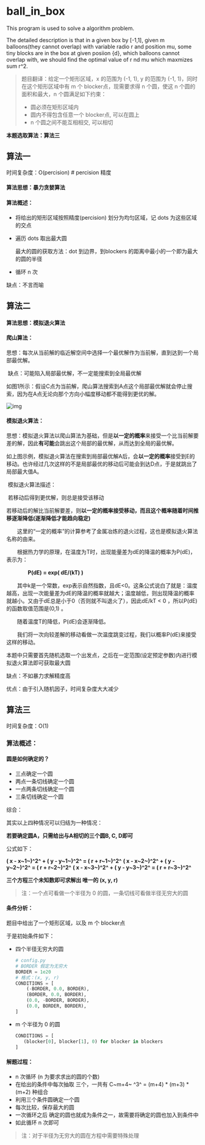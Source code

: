 ﻿# ball_in_box

This program is used to solve a algorithm problem.

The detailed description is that in a given box by [-1,1], given m balloons(they cannot overlap) with variable radio r and position mu, some tiny blocks  are in the box at given posiion {d}, which balloons cannot overlap with, we should find the optimal value of r nd mu which maxmizes sum r^2. 

> 题目翻译：给定一个矩形区域，x 的范围为 (-1, 1), y 的范围为 (-1, 1)，同时在这个矩形区域中有 m 个 blocker点，现需要求得 n 个圆，使这 n 个圆的面积和最大，n 个圆满足如下约束：
>
> + 圆必须在矩形区域内
> + 圆内不得包含任意一个 blocker点, 可以在圆上
> + n 个圆之间不能互相相交, 可以相切

**本题选取算法：算法三** 

## 算法一

时间复杂度：O(percision)  # percision 精度

#### 算法思想：暴力贪婪算法

#### 算法概述：

+ 将给出的矩形区域按照精度(percision) 划分为均匀区域，记 dots 为这些区域的交点

+ 遍历 dots 取出最大圆

  最大的圆的获取方法：dot 到边界，到blockers 的距离中最小的一个即为最大的圆的半径

+ 循环 n 次

缺点：不言而喻

## 算法二

#### 算法思想：模拟退火算法

#### 爬山算法：

​	思想：每次从当前解的临近解空间中选择一个最优解作为当前解，直到达到一个局部最优解。

​	缺点：可能陷入局部最优解，不一定能搜索到全局最优解

​	如图1所示：假设C点为当前解，爬山算法搜索到A点这个局部最优解就会停止搜索，因为在A点无论向那个方向小幅度移动都不能得到更优的解。

![img](https://pic002.cnblogs.com/images/2010/63234/2010122016525713.png)

#### 模拟退火算法：

​	思想：模拟退火算法以爬山算法为基础，但是**以一定的概率**来接受一个比当前解要差的解，因此**有可能**会跳出这个局部的最优解，从而达到全局的最优解。

​	如上图示例，模拟退火算法在搜索到局部最优解A后，会**以一定的概率**接受到E的移动。也许经过几次这样的不是局部最优的移动后可能会到达D点，于是就跳出了局部最大值A。

​        模拟退火算法描述：

​         若移动后得到更优解，则总是接受该移动

​         若移动后的解比当前解要差，则**以一定的概率接受移动，而且这个概率随着时间推移逐渐降低(逐渐降低才能趋向稳定)** 

　　这里的“一定的概率”的计算参考了金属冶炼的退火过程，这也是模拟退火算法名称的由来。

　　根据热力学的原理，在温度为T时，出现能量差为dE的降温的概率为P(dE)，表示为：

　　　　**P(dE) = exp( dE/(kT) )**

　　其中k是一个常数，exp表示自然指数，且dE<0。这条公式说白了就是：温度越高，出现一次能量差为dE的降温的概率就越大；温度越低，则出现降温的概率就越小。又由于dE总是小于0（否则就不叫退火了），因此dE/kT < 0 ，所以P(dE)的函数取值范围是(0,1) 。

　　随着温度T的降低，P(dE)会逐渐降低。

　　我们将一次向较差解的移动看做一次温度跳变过程，我们以概率P(dE)来接受这样的移动。

本题中只需要首先随机选取一个出发点，之后在一定范围(设定预定参数)内进行模拟退火算法即可获取最大圆

缺点：不如暴力求解精度高

优点：由于引入随机因子，时间复杂度大大减少

## 算法三

时间复杂度：O(1) 

### 算法概述：

#### 圆是如何确定的？

+ 三点确定一个圆
+ 两点一条切线确定一个圆
+ 一点两条切线确定一个圆
+ 三条切线确定一个圆

综合：

其实以上四种情况可以归结为一种情况：

**若要确定圆A，只需给出与A相切的三个圆B, C, D即可** 

公式如下：

**( x - x~1~)^2^ + ( y - y~1~)^2^  = ( r + r~1~)^2^**
**( x - x~2~)^2^ + ( y - y~2~)^2^  = ( r + r~2~)^2^**
**( x - x~3~)^2^ + ( y - y~3~)^2^  = ( r + r~3~)^2^** 

**三个方程三个未知数即可求解出 唯一的 (x, y, r)** 

> 注：一个点可看做一个半径为 0 的圆，一条切线可看做半径无穷大的圆

#### 条件分析：

题目中给出了一个矩形区域，以及 m 个 blocker点

于是初始条件如下：

+ 四个半径无穷大的圆

  ```python
  # config.py
  # BORDER 假定为无穷大
  BORDER = 1e20 
  # 格式：(x, y, r)
  CONDITIONS = [
      (-BORDER, 0.0, BORDER),
      (BORDER, 0.0, BORDER),
      (0.0, -BORDER, BORDER),
      (0.0, BORDER, BORDER),
  ]
  ```

+ m 个半径为 0 的圆

  ```python
  CONDITIONS = [
     (blocker[0], blocker[1], 0) for blocker in blockers
  ]
  ```

#### 解题过程：

+ n 次循环 (n 为要求求出的圆的个数)
+ 在给出的条件中每次抽取 三个，一共有 C~m+4~ ^3^ = (m+4) * (m+3) * (m+2) 种组合
+ 利用三个条件圆确定一个圆
+ 每次比较，保存最大的圆
+  一次循环之后 确定的圆也就成为条件之一，故需要将确定的圆也加入到条件中
+ 如此循环 n 次即可

> 注：对于半径为无穷大的圆在方程中需要特殊处理